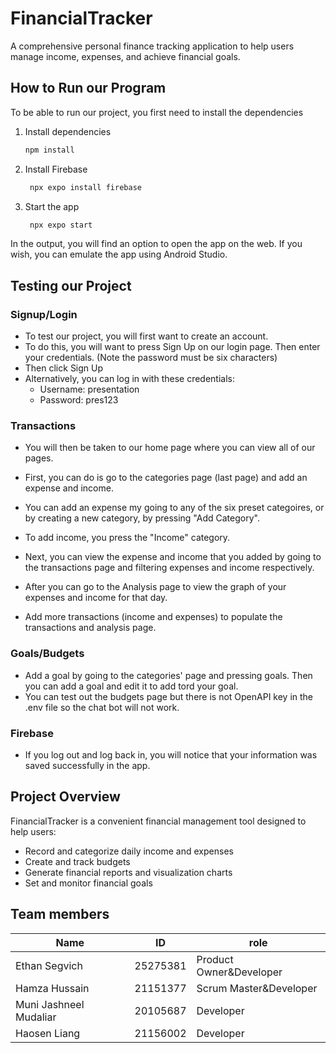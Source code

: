 # FinancialTracker

A comprehensive personal finance tracking application to help users manage income, expenses, and achieve financial goals.

## How to Run our Program

To be able to run our project, you first need to install the dependencies

1. Install dependencies

   ```bash
   npm install
   ```

2. Install Firebase

   ```bash
    npx expo install firebase
   ```


3. Start the app

   ```bash
    npx expo start
   ```

In the output, you will find an option to open the app on the web.
If you wish, you can emulate the app using Android Studio.


## Testing our Project

### Signup/Login
- To test our project, you will first want to create an account.
- To do this, you will want to press Sign Up on our login page. Then enter your credentials. (Note the password must be six characters)
- Then click Sign Up
- Alternatively, you can log in with these credentials:
  - Username: presentation
  - Password: pres123

### Transactions
- You will then be taken to our home page where you can view all of our pages.
- First, you can do is go to the categories page (last page) and add an expense and income. 
- You can add an expense my going to any of the six preset categoires, or by creating a new category, by pressing "Add Category".
- To add income, you press the "Income" category.

- Next, you can view the expense and income that you added by going to the transactions page and filtering expenses and income respectively. 
- After you can go to the Analysis page to view the graph of your expenses and income for that day.
- Add more transactions (income and expenses) to populate the transactions and analysis page.

### Goals/Budgets
- Add a goal by going to the categories' page and pressing goals. Then you can add a goal and edit it to add tord your goal.
- You can test out the budgets page but there is not OpenAPI key in the .env file so the chat bot will not work.

### Firebase
- If you log out and log back in, you will notice that your information was saved successfully in the app.

## Project Overview

FinancialTracker is a convenient financial management tool designed to help users:
- Record and categorize daily income and expenses
- Create and track budgets
- Generate financial reports and visualization charts
- Set and monitor financial goals

## Team members
| Name | ID | role |
|------|--------|------|
| Ethan Segvich | 25275381 | Product Owner&Developer |
| Hamza Hussain | 21151377 | Scrum Master&Developer |
| Muni Jashneel Mudaliar | 20105687 | Developer |
| Haosen Liang | 21156002 | Developer |

